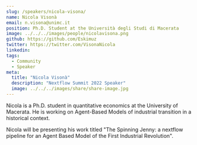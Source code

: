 ```yaml
---
slug: /speakers/nicola-visona/
name: Nicola Visonà
email: n.visona@unimc.it
position: Ph.D. Student at the Università degli Studi di Macerata
image: ../../../images/people/nicolavisona.png
github: https://github.com/Eskimuz
twitter: https://twitter.com/VisonaNicola
linkedin:
tags:
  - Community
  - Speaker
meta:
  title: "Nicola Visonà"
  description: "Nextflow Summit 2022 Speaker"
  image: ../../../images/share/share-image.jpg
---
```

Nicola is a Ph.D. student in quantitative economics at the University of Macerata. He is working on Agent-Based Models of industrial transition in a historical context.

Nicola will be presenting his work titled "The Spinning Jenny: a nextflow pipeline for an Agent Based Model of the First Industrial Revolution".

